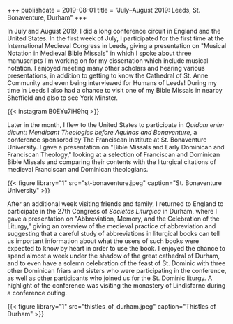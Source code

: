 +++
publishdate = 2019-08-01
title = "July–August 2019: Leeds, St. Bonaventure, Durham"
+++

In July and August 2019, I did a long conference circuit in England and the United States. In the first week of July, I participated for the first time at the International Medieval Congress in Leeds, giving a presentation on "Musical Notation in Medieval Bible Missals" in which I spoke about three manuscripts I'm working on for my dissertation which include musical notation. I enjoyed meeting many other scholars and hearing various presentations, in addition to getting to know the Cathedral of St. Anne Community and even being interviewed for Humans of Leeds! During my time in Leeds I also had a chance to visit one of my Bible Missals in nearby Sheffield and also to see York Minster.

{{< instagram B0EYu7iH9hq >}}

Later in the month, I flew to the United States to participate in *Quidam enim dicunt: Mendicant Theologies before Aquinas and Bonaventure*, a conference sponsored by The Franciscan Institute at St. Bonaventure University. I gave a presentation on "Bible Missals and Early Dominican and Franciscan Theology," looking at a selection of Franciscan and Dominican Bible Missals and comparing their contents with the liturgical citations of medieval Franciscan and Dominican theologians.

{{< figure library="1" src="st-bonaventure.jpeg" caption="St. Bonaventure University" >}}

After an additional week visiting friends and family, I returned to England to participate in the 27th Congress of *Societas Liturgica* in Durham, where I gave a presentation on "Abbreviation, Memory, and the Celebration of the Liturgy," giving an overview of the medieval practice of abbreviation and suggesting that a careful study of abbreviations in liturgical books can tell us important information about what the users of such books were expected to know by heart in order to use the book. I enjoyed the chance to spend almost a week under the shadow of the great cathedral of Durham, and to even have a solemn celebration of the feast of St. Dominic with three other Dominican friars and sisters who were participating in the conference, as well as other participants who joined us for the St. Dominic liturgy. A highlight of the conference was visiting the monastery of Lindisfarne during a conference outing.

{{< figure library="1" src="thistles_of_durham.jpeg" caption="Thistles of Durham" >}}
